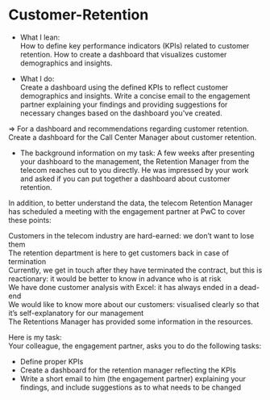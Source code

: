# Customer-Retention

- What I lean:  
How to define key performance indicators (KPIs) related to customer retention.
How to create a dashboard that visualizes customer demographics and insights. 

- What I do:  
Create a dashboard using the defined KPIs to reflect customer demographics and insights.
Write a concise email to the engagement partner explaining your findings and providing suggestions for necessary changes based on the dashboard you've created.

=> For a dashboard and recommendations regarding customer retention.  
Create a dashboard for the Call Center Manager about customer retention. 

- The background information on my task:
A few weeks after presenting your dashboard to the management, the Retention Manager from the telecom reaches out to you directly. He was impressed by your work and asked if you can put together a dashboard about customer retention.  

In addition, to better understand the data, the telecom Retention Manager has scheduled a meeting with the engagement partner at PwC to cover these points:  

Customers in the telecom industry are hard-earned: we don’t want to lose them  
The retention department is here to get customers back in case of termination   
Currently, we get in touch after they have terminated the contract, but this is reactionary: it would be better to know in advance who is at risk   
We  have done customer analysis with Excel: it has always ended in a dead-end  
We would like to know more about our customers: visualised clearly so that it’s self-explanatory for our management  
The Retentions Manager has provided some information in the resources.  

Here is my task:  
Your colleague, the engagement partner, asks you to do the following tasks:  

- Define proper KPIs
- Create a dashboard for the retention manager reflecting the KPIs
- Write a short email to him (the engagement partner) explaining your findings, and include suggestions as to what needs to be changed
